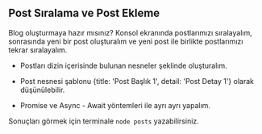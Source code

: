 ## Post Sıralama ve Post Ekleme
Blog oluşturmaya hazır mısınız? Konsol ekranında postlarımızı sıralayalım, sonrasında yeni bir post oluşturalım ve yeni post ile birlikte postlarımızı tekrar sıralayalım.

- Postları dizin içerisinde bulunan nesneler şeklinde oluşturalım.

- Post nesnesi şablonu {title: 'Post Başlık 1', detail: 'Post Detay 1'} olarak düşünülebilir.

- Promise ve Async - Await yöntemleri ile ayrı ayrı yapalım.

Sonuçları görmek için terminale `node posts` yazabilirsiniz.